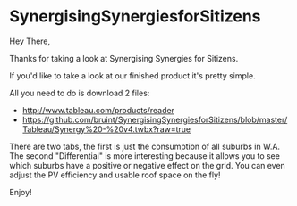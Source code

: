 # SynergisingSynergiesforSitizens

Hey There,

Thanks for taking a look at Synergising Synergies for Sitizens.

If you'd like to take a look at our finished product it's pretty simple. 

All you need to do is download 2 files:
 * http://www.tableau.com/products/reader
 * https://github.com/bruint/SynergisingSynergiesforSitizens/blob/master/Tableau/Synergy%20-%20v4.twbx?raw=true

There are two tabs, the first is just the consumption of all suburbs in W.A. The second "Differential" is more interesting because it allows you to see which suburbs have a positive or negative effect on the grid. You can even adjust the PV efficiency and usable roof space on the fly!
 
Enjoy!
